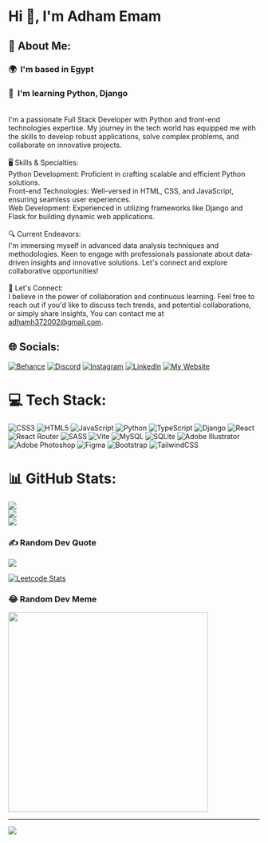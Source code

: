 # Hi 👋, I'm Adham Emam
## 💫 About Me:
### 🌍  I'm based in Egypt<br>
### 🧠  I'm learning Python, Django
<br>I'm a passionate Full Stack Developer with Python and front-end technologies expertise. My journey in the tech world has equipped me with the skills to develop robust applications, solve complex problems, and collaborate on innovative projects.<br><br>🖥️ Skills & Specialties:<br>Python Development: Proficient in crafting scalable and efficient Python solutions.<br>Front-end Technologies: Well-versed in HTML, CSS, and JavaScript, ensuring seamless user experiences.<br>Web Development: Experienced in utilizing frameworks like Django and Flask for building dynamic web applications.<br><br>🔍 Current Endeavors:<br>I'm immersing myself in advanced data analysis techniques and methodologies. Keen to engage with professionals passionate about data-driven insights and innovative solutions. Let's connect and explore collaborative opportunities!<br><br>📩 Let's Connect:<br>I believe in the power of collaboration and continuous learning. Feel free to reach out if you'd like to discuss tech trends, and potential collaborations, or simply share insights, You can contact me at [adhamh372002@gmail.com](mailto:adhamh372002@gmail.com).<br>


## 🌐 Socials:
[![Behance](https://img.shields.io/badge/Behance-1769ff?logo=behance&logoColor=white)](https://behance.net/adhamhossam37) [![Discord](https://img.shields.io/badge/Discord-%237289DA.svg?logo=discord&logoColor=white)](https://discordapp.com/users/boundman#4888) [![Instagram](https://img.shields.io/badge/Instagram-%23E4405F.svg?logo=Instagram&logoColor=white)](http://www.instagram.com/adham_h_emam) [![LinkedIn](https://img.shields.io/badge/LinkedIn-%230077B5.svg?logo=linkedin&logoColor=white)](https://www.linkedin.com/in/adham-emam-91935a229/) [![My Website](https://img.shields.io/badge/Website-%230077B5.svg?logo=Website&logoColor=white)](https://afternoon-hollows-89115-7241797dd4ee.herokuapp.com/) 

# 💻 Tech Stack:
![CSS3](https://img.shields.io/badge/css3-%231572B6.svg?style=for-the-badge&logo=css3&logoColor=white) ![HTML5](https://img.shields.io/badge/html5-%23E34F26.svg?style=for-the-badge&logo=html5&logoColor=white) ![JavaScript](https://img.shields.io/badge/javascript-%23323330.svg?style=for-the-badge&logo=javascript&logoColor=%23F7DF1E) ![Python](https://img.shields.io/badge/python-3670A0?style=for-the-badge&logo=python&logoColor=ffdd54) ![TypeScript](https://img.shields.io/badge/typescript-%23007ACC.svg?style=for-the-badge&logo=typescript&logoColor=white) ![Django](https://img.shields.io/badge/django-%23092E20.svg?style=for-the-badge&logo=django&logoColor=white) ![React](https://img.shields.io/badge/react-%2320232a.svg?style=for-the-badge&logo=react&logoColor=%2361DAFB) ![React Router](https://img.shields.io/badge/React_Router-CA4245?style=for-the-badge&logo=react-router&logoColor=white) ![SASS](https://img.shields.io/badge/SASS-hotpink.svg?style=for-the-badge&logo=SASS&logoColor=white) ![Vite](https://img.shields.io/badge/vite-%23646CFF.svg?style=for-the-badge&logo=vite&logoColor=white) ![MySQL](https://img.shields.io/badge/mysql-%2300000f.svg?style=for-the-badge&logo=mysql&logoColor=white) ![SQLite](https://img.shields.io/badge/sqlite-%2307405e.svg?style=for-the-badge&logo=sqlite&logoColor=white) ![Adobe Illustrator](https://img.shields.io/badge/adobe%20illustrator-%23FF9A00.svg?style=for-the-badge&logo=adobe%20illustrator&logoColor=white) ![Adobe Photoshop](https://img.shields.io/badge/adobe%20photoshop-%2331A8FF.svg?style=for-the-badge&logo=adobe%20photoshop&logoColor=white) ![Figma](https://img.shields.io/badge/figma-%23F24E1E.svg?style=for-the-badge&logo=figma&logoColor=white) ![Bootstrap](https://img.shields.io/badge/bootstrap-%238511FA.svg?style=for-the-badge&logo=bootstrap&logoColor=white) ![TailwindCSS](https://img.shields.io/badge/tailwindcss-%2338B2AC.svg?style=for-the-badge&logo=tailwind-css&logoColor=white)
# 📊 GitHub Stats:
![](https://github-readme-stats.vercel.app/api?username=Adham-Emam&theme=tokyonight&hide_border=true&include_all_commits=true&count_private=true)<br/>
![](https://github-readme-streak-stats.herokuapp.com/?user=Adham-Emam&theme=tokyonight&hide_border=true)<br/>
![](https://github-readme-stats.vercel.app/api/top-langs/?username=Adham-Emam&theme=tokyonight&hide_border=true&include_all_commits=true&count_private=true&layout=compact)

### ✍️ Random Dev Quote
![](https://quotes-github-readme.vercel.app/api?type=horizontal&theme=radical)

[![Leetcode Stats](https://leetcard.jacoblin.cool/JacobLinCool)](https://leetcode.com/adhamhossam)


### 😂 Random Dev Meme
<img src='https://randommeme-five.vercel.app/' style="height: 400px;"/>

---
[![](https://visitcount.itsvg.in/api?id=Adham-Emam&icon=5&color=2)](https://visitcount.itsvg.in)

